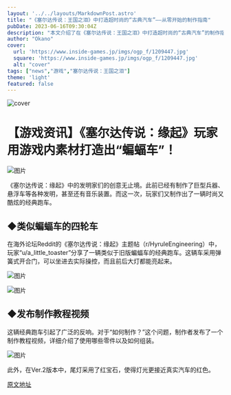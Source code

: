 ```yaml
---
layout: '../../layouts/MarkdownPost.astro'
title: "《塞尔达传说：王国之泪》中打造超时尚的“古典汽车”——从零开始的制作指南"
pubDate: 2023-06-16T09:30:04Z
description: "本文介绍了在《塞尔达传说：王国之泪》中打造超时尚的“古典汽车”的制作指南。"
author: "Okano"
cover:
  url: 'https://www.inside-games.jp/imgs/ogp_f/1209447.jpg'
  square: 'https://www.inside-games.jp/imgs/ogp_f/1209447.jpg'
  alt: "cover"
tags: ["news","游戏","塞尔达传说：王国之泪"]
theme: 'light'
featured: false
---
```


![cover](https://www.inside-games.jp/imgs/ogp_f/1209447.jpg)

# 【游戏资讯】《塞尔达传说：缘起》玩家用游戏内素材打造出“蝙蝠车”！

![图片](https://www.inside-games.jp/imgs/zoom/1209440.png)

《塞尔达传说：缘起》中的发明家们的创意无止境。此前已经有制作了巨型兵器、悬浮车等各种发明，甚至还有音乐装置。而这一次，玩家们又制作出了一辆时尚又酷炫的经典跑车。

## ◆类似蝙蝠车的四轮车

在海外论坛Reddit的《塞尔达传说：缘起》主题帖（r/HyruleEngineering）中，玩家“u/a_little_toaster”分享了一辆类似于旧版蝙蝠车的经典跑车。这辆车采用弹簧式开合门，可以坐进去实际操控，而且前后大灯都能亮起来。

![图片](https://www.inside-games.jp/imgs/zoom/1209441.png)

![图片](https://www.inside-games.jp/imgs/zoom/1209446.png)

## ◆发布制作教程视频

这辆经典跑车引起了广泛的反响。对于“如何制作？”这个问题，制作者发布了一个制作教程视频，详细介绍了使用哪些零件以及如何组装。

![图片](https://www.inside-games.jp/imgs/zoom/1209442.png)

此外，在Ver.2版本中，尾灯采用了红宝石，使得灯光更接近真实汽车的红色。

  [原文地址](https://www.inside-games.jp/article/2023/06/16/146617.html)